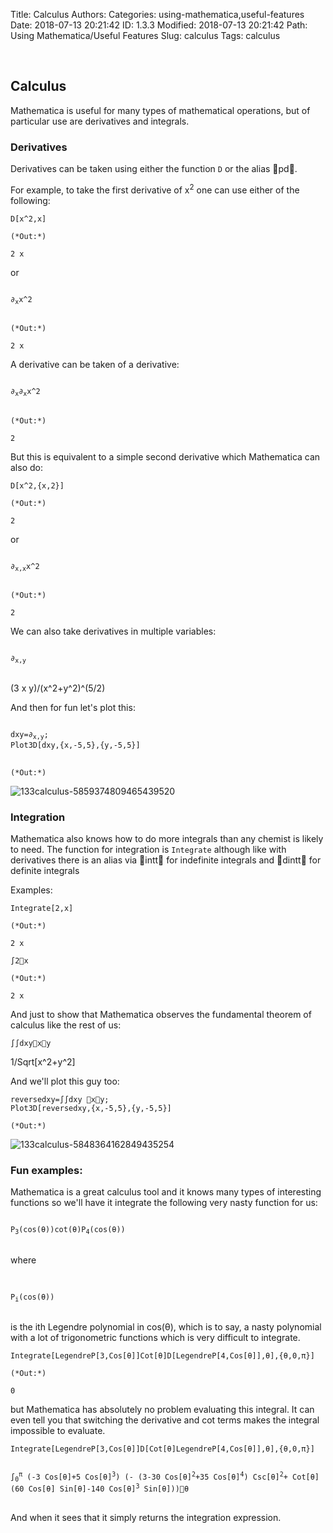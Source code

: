 Title: Calculus
Authors: 
Categories: using-mathematica,useful-features
Date: 2018-07-13 20:21:42
ID: 1.3.3
Modified: 2018-07-13 20:21:42
Path: Using Mathematica/Useful Features
Slug: calculus
Tags: calculus

<a id="calculus" style="width:0;height:0;margin:0;padding:0;">&zwnj;</a>

## Calculus

Mathematica is useful for many types of mathematical operations, but of particular use are derivatives and integrals.

### Derivatives

Derivatives can be taken using either the function  ```D```  or the alias pd.

For example, to take the first derivative of  x<sup>2</sup>  one can use either of the following:

    D[x^2,x]

    (*Out:*)
    
    2 x

or

<pre >
<code>
∂<sub>x</sub>x^2
</code>
</pre>

    (*Out:*)
    
    2 x

A derivative can be taken of a derivative:

<pre >
<code>
∂<sub>x</sub>∂<sub>x</sub>x^2
</code>
</pre>

    (*Out:*)
    
    2

But this is equivalent to a simple second derivative which Mathematica can also do:

    D[x^2,{x,2}]

    (*Out:*)
    
    2

or

<pre >
<code>
∂<sub>x,x</sub>x^2
</code>
</pre>

    (*Out:*)
    
    2

We can also take derivatives in multiple variables:

<pre >
<code>
∂<sub>x,y</sub>
</code>
</pre>

(3 x y)/(x^2+y^2)^(5/2)

And then for fun let's plot this:

<pre >
<code>
dxy=∂<sub>x,y</sub>;
Plot3D[dxy,{x,-5,5},{y,-5,5}]
</code>
</pre>

    (*Out:*)
    
![133calculus-5859374809465439520]({filename}/img/133calculus-5859374809465439520.png)

### Integration

Mathematica also knows how to do more integrals than any chemist is likely to need. The function for integration is  ```Integrate```  although like with derivatives there is an alias via intt for indefinite integrals and dintt for definite integrals

Examples:

    Integrate[2,x]

    (*Out:*)
    
    2 x

    ∫2x

    (*Out:*)
    
    2 x

And just to show that Mathematica observes the fundamental theorem of calculus like the rest of us:

    ∫∫dxyxy

1/Sqrt[x^2+y^2]

And we'll plot this guy too:

    reversedxy=∫∫dxy xy;
    Plot3D[reversedxy,{x,-5,5},{y,-5,5}]

    (*Out:*)
    
![133calculus-5848364162849435254]({filename}/img/133calculus-5848364162849435254.png)

### Fun examples:

Mathematica is a great calculus tool and it knows many types of interesting functions so we'll have it integrate the following very nasty function for us:

<pre >
<code>
P<sub>3</sub>(cos(θ))cot(θ)P<sub>4</sub>(cos(θ))
</code>
</pre>  where  <pre >
<code>
P<sub>i</sub>(cos(θ))
</code>
</pre>  is the ith Legendre polynomial in cos(θ), which is to say, a nasty polynomial with a lot of trigonometric functions which is very difficult to integrate.

    Integrate[LegendreP[3,Cos[θ]]Cot[θ]D[LegendreP[4,Cos[θ]],θ],{θ,0,π}]

    (*Out:*)
    
    0

but Mathematica has absolutely no problem evaluating this integral. It can even tell you that switching the derivative and cot terms makes the integral impossible to evaluate.

    Integrate[LegendreP[3,Cos[θ]]D[Cot[θ]LegendreP[4,Cos[θ]],θ],{θ,0,π}]

<pre >
<code>
∫<sub>0</sub><sup>π</sup> (-3 Cos[θ]+5 Cos[θ]<sup>3</sup>) (- (3-30 Cos[θ]<sup>2</sup>+35 Cos[θ]<sup>4</sup>) Csc[θ]<sup>2</sup>+ Cot[θ] (60 Cos[θ] Sin[θ]-140 Cos[θ]<sup>3</sup> Sin[θ]))θ
</code>
</pre>

And when it sees that it simply returns the integration expression.